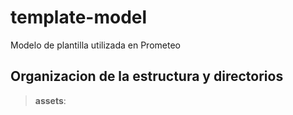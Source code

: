 # template-model
Modelo de plantilla utilizada en Prometeo

## Organizacion de la estructura y directorios

> **assets**:

